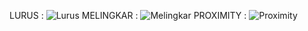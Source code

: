 LURUS :
![Lurus](https://github.com/user-attachments/assets/e1d3ccd4-0fb0-4530-9230-95e02e525c7f)
MELINGKAR :
![Melingkar](https://github.com/user-attachments/assets/e2e48a75-a45b-4140-a4c4-e0fe6cd5d9f9)
PROXIMITY :
![Proximity](https://github.com/user-attachments/assets/de89e48c-02fd-49d6-8cda-c854002d5b73)
